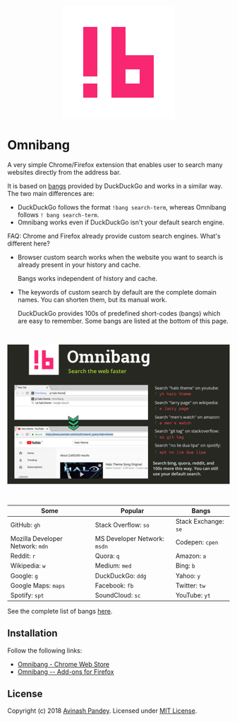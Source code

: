 <p align="center">
  <img src="img/omnibang-white-256.png" style="max-width:100%;">
</p>

# Omnibang

A very simple Chrome/Firefox extension that enables user to search many websites directly from the address bar.

It is based on [bangs](https://duckduckgo.com/bang) provided by DuckDuckGo and works in a similar way. The two main differences are:

- DuckDuckGo follows the format `!bang search-term`, whereas Omnibang follows `! bang search-term`.
- Omnibang works even if DuckDuckGo isn't your default search engine.

FAQ: Chrome and Firefox already provide custom search engines. What's different here?

- Browser custom search works when the website you want to search is already present in your history and cache.

  Bangs works independent of history and cache.

- The keywords of custom search by default are the complete domain names. You can shorten them, but its manual work.

  DuckDuckGo provides 100s of predefined short-codes (bangs) which are easy to remember. Some bangs are listed at the bottom of this page.

<br>

![Pictorial description of extension](/img/omnibang-banner-1280x800.png)

<br>

| Some | Popular | Bangs|
| --- | --- | --- |
| GitHub: `gh` | Stack Overflow: `so` | Stack Exchange: `se` |
| Mozilla Developer Network: `mdn` | MS Developer Network: `msdn` | Codepen: `cpen` |
| Reddit: `r` | Quora: `q` | Amazon: `a` |
| Wikipedia: `w` | Medium: `med` | Bing: `b` |
| Google: `g` | DuckDuckGo: `ddg` | Yahoo: `y` |
| Google Maps: `maps` | Facebook: `fb` | Twitter: `tw` |
| Spotify: `spt` | SoundCloud: `sc` | YouTube: `yt` |

See the complete list of bangs [here](https://duckduckgo.com/bang).

## Installation

Follow the following links:

- [Omnibang - Chrome Web Store](https://chrome.google.com/webstore/detail/blmikombemiddkippgjijjgpdofliogo)
- [Omnibang -- Add-ons for Firefox](https://addons.mozilla.org/en-GB/firefox/addon/omnibang/)


## License

Copyright (c) 2018 [Avinash Pandey](http://mrpandey.com). Licensed under [MIT License](https://github.com/mrpandey/omnibang/blob/master/LICENSE).
